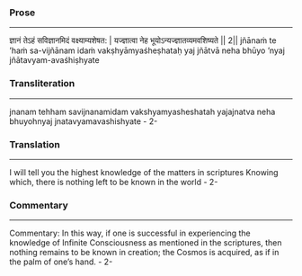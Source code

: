 ### Prose 
 --- 
ज्ञानं तेऽहं सविज्ञानमिदं वक्ष्याम्यशेषत: |
यज्ज्ञात्वा नेह भूयोऽन्यज्ज्ञातव्यमवशिष्यते || 2||
jñānaṁ te ’haṁ sa-vijñānam idaṁ vakṣhyāmyaśheṣhataḥ
yaj jñātvā neha bhūyo ’nyaj jñātavyam-avaśhiṣhyate

### Transliteration 
 --- 
jnanam tehham savijnanamidam vakshyamyasheshatah yajajnatva neha bhuyohnyaj jnatavyamavashishyate - 2-

### Translation 
 --- 
I will tell you the highest knowledge of the matters in scriptures Knowing which, there is nothing left to be known in the world - 2-

### Commentary 
 --- 
Commentary: In this way, if one is successful in experiencing the knowledge of Infinite Consciousness as mentioned in the scriptures, then nothing remains to be known in creation; the Cosmos is acquired, as if in the palm of one’s hand. - 2-